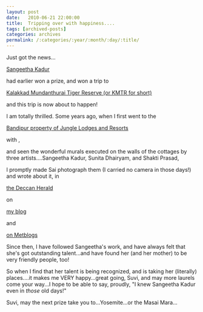 ```yaml
---
layout: post
date:	2010-06-21 22:00:00
title:  Tripping over with happiness....
tags: [archived-posts]
categories: archives
permalink: /:categories/:year/:month/:day/:title/
---
```

Just got the news...

<a href="http://sangeethakadur.blogspot.com/2010/02/doodling-with-canopy.html"> Sangeetha Kadur </a>

had earlier won a prize, and won a trip to

<a href="http://en.wikipedia.org/wiki/Kalakkad_Mundanthurai_Tiger_Reserve"> Kalakkad Mundanthurai Tiger Reserve (or KMTR for short) </a>

and this trip is now about to happen!

I am totally thrilled. Some years ago, when I first went to the 

<a href="http://www.junglelodges.com/V2/Bandipur.htm"> Bandipur property of Jungle Lodges and Resorts </a>

with <LJ user="sainath">,

and seen the wonderful murals executed on the walls of the cottages by three artists....Sangeetha Kadur, Sunita Dhairyam, and Shakti Prasad,

I promptly made Sai photograph them (I carried no camera in those days!) and wrote about it, in 

<a href="http://archive.deccanherald.com/Deccanherald/Nov192006/finearts1942320061118.asp"> the Deccan Herald </a>


on

<a href="http://deponti.livejournal.com/141404.html"> my blog </a>


and 

<a href="http://bangalore.metblogs.com/2007/05/29/bandipura-great-weekend-getaway/"> on Metblogs </a>

Since then, I have followed Sangeetha's work, and have always felt that she's got outstanding talent...and have found her (and her mother) to be very friendly people, too! 

So when I find that her talent is being recognized, and is taking her (literally) places....it makes me VERY happy...great going, Suvi, and may more laurels come your way...I hope to be able to say, proudly, "I knew Sangeetha Kadur even in *those* old days!"

Suvi, may the next prize take you to...Yosemite...or the Masai Mara...
